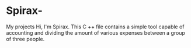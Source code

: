 # Spirax-
My projects
Hi, I'm Spirax. This C ++ file contains a simple tool capable of accounting and dividing the amount of various expenses between a group of three people.
